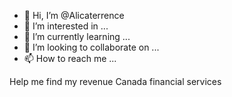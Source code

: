 - 👋 Hi, I’m @Alicaterrence
- 👀 I’m interested in ...
- 🌱 I’m currently learning ...
- 💞️ I’m looking to collaborate on ...
- 📫 How to reach me ...

<!---
Alicaterrence/Alicaterrence is a ✨ special ✨ repository because its `README.md` (this file) appears on your GitHub profile.
You can click the Preview link to take a look at your changes.
--->
Help me find my revenue Canada financial services

